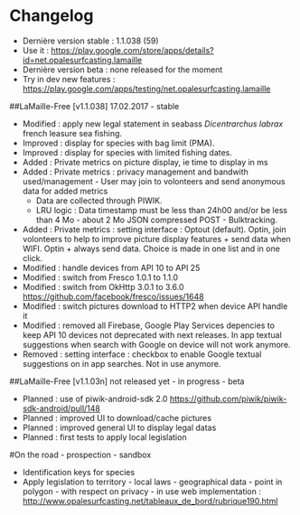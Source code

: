# Changelog
- Dernière version stable : 1.1.038 (59)
- Use it : https://play.google.com/store/apps/details?id=net.opalesurfcasting.lamaille
- Dernière version beta : none released for the moment
- Try in dev new features : https://play.google.com/apps/testing/net.opalesurfcasting.lamaille 

##LaMaille-Free [v1.1.038] 17.02.2017 - stable
- Modified : apply new legal statement in seabass *Dicentrarchus labrax* french leasure sea fishing.
- Improved : display for species with bag limit (PMA).
- Improved : display for species with limited fishing dates.
- Added : Private metrics on picture display, ie time to display in ms
- Added : Private metrics : privacy management and bandwith used/management - User may join to volonteers and send anonymous data for added metrics
  - Data are collected through PIWIK.
  - LRU logic : Data timestamp must be less than 24h00 and/or be less than 4 Mo - about 2 Mo JSON compressed POST - Bulktracking.
- Added : Private metrics : setting interface : Optout (default). Optin, join volonteers to help to improve picture display features + send data when WIFI. Optin + always send data. Choice is made in one list and in one click.
- Modified : handle devices from API 10 to API 25
- Modified : switch from Fresco 1.0.1 to 1.1.0
- Modified : switch from OkHttp 3.0.1 to 3.6.0 https://github.com/facebook/fresco/issues/1648
- Modified : switch pictures download to HTTP2 when device API handle it
- Modified : removed all Firebase, Google Play Services depencies to keep API 10 devices not deprecated with next releases. In app textual suggestions when search with Google on device will not work anymore.
- Removed : setting interface : checkbox to enable Google textual suggestions on in app searches. Not in use anymore.

##LaMaille-Free [v1.1.03n] not released yet - in progress - beta
 - Planned : use of piwik-android-sdk 2.0 https://github.com/piwik/piwik-sdk-android/pull/148
 - Planned : improved UI to download/cache pictures
 - Planned : improved general UI to display legal datas
 - Planned : first tests to apply local legislation
 
#On the road - prospection - sandbox
- Identification keys for species
- Apply legislation to territory - local laws - geographical data - point in polygon - with respect on privacy - in use web implementation : http://www.opalesurfcasting.net/tableaux_de_bord/rubrique190.html
